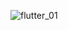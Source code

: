 ![flutter_01](https://user-images.githubusercontent.com/49158210/103481202-0cf0fe00-4de2-11eb-95be-9a008831f6ae.png)

